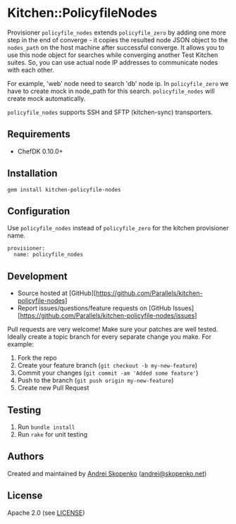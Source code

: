 # Kitchen::PolicyfileNodes

Provisioner `policyfile_nodes` extends `policyfile_zero` by adding one more step in the end of converge - it copies the resulted node
JSON object to the `nodes_path` on the host machine after successful converge. It allows you to use this node object for searches while converging another
Test Kitchen suites. So, you can use actual node IP addresses to communicate nodes with each other.

For example, 'web' node need to search 'db' node ip.
In `policyfile_zero` we have to create mock in node_path for this search. `policyfile_nodes` will create mock automatically.

`policyfile_nodes` supports SSH and SFTP (kitchen-sync) transporters.

## Requirements

* ChefDK 0.10.0+

## Installation

```
gem install kitchen-policyfile-nodes
```

## Configuration

Use `policyfile_nodes` instead of `policyfile_zero` for the kitchen provisioner name.

```
provisioner:
  name: policyfile_nodes
```

## Development

* Source hosted at [GitHub][https://github.com/Parallels/kitchen-policyfile-nodes]
* Report issues/questions/feature requests on [GitHub Issues][https://github.com/Parallels/kitchen-policyfile-nodes/issues]

Pull requests are very welcome! Make sure your patches are well tested.
Ideally create a topic branch for every separate change you make. For
example:

1. Fork the repo
2. Create your feature branch (`git checkout -b my-new-feature`)
3. Commit your changes (`git commit -am 'Added some feature'`)
4. Push to the branch (`git push origin my-new-feature`)
5. Create new Pull Request

## Testing

1. Run `bundle install`
2. Run `rake` for unit testing

## Authors

Created and maintained by [Andrei Skopenko][author] (<andrei@skopenko.net>)

## License

Apache 2.0 (see [LICENSE][license])


[author]:           https://github.com/scopenco
[issues]:           https://github.com/Parallels/kitchen-policyfile-nodes/issues
[license]:          https://github.com/Parallels/kitchen-policyfile-nodes/blob/master/LICENSE
[repo]:             https://github.com/Parallels/kitchen-policyfile-nodes
[driver_usage]:     http://docs.kitchen-ci.org/drivers/usage
[chef_omnibus_dl]:  http://www.getchef.com/chef/install/
